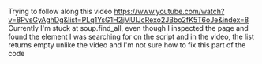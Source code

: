Trying to follow along this video https://www.youtube.com/watch?v=8PvsGyAghDg&list=PLq1YsG1H2jMUlJcRexo2JBbo2fK5T6oJe&index=8
Currently I'm stuck at soup.find_all, even though I inspected the page and found the element I was searching for on the script and in the video, the list returns empty unlike the video and I'm not sure how 
to fix this part of the code
